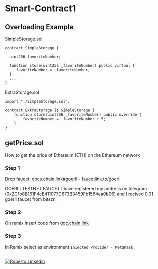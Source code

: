# Smart-Contract1

## Overloading Example

SimpleStorage.sol
```````````````````````
contract SimpleStorage {

  uint256 favoriteNumber;
  
  function store(uint256 _favoriteNumber) public virtual {
     favoriteNumber = _favoriteNumber;
  }
  ...
}
```````````````````````
ExtraStorage.sol
```````````````````````
import "./SimpleStorage.sol";

contract ExtraStorage is SimpleStorage {
    function store(uint256 _favoriteNumber) public override {
        favoriteNumber = _favoriteNumber + 5;
    }
}
```````````````````````

## getPrice.sol
How to get the price of Ethereum (ETH) on the Ethereum network

### Step 1 
Drop faucet: <a href="https://docs.chain.link/docs/link-token-contracts/#goerli">docs.chain.link#goerli</a> - 
<a href="https://faucetlink.to/goerli">faucetlink.to/goerli</a>

GOERLI TESTNET FAUCET I have registered my address on telegram (0x2C1b8B161F4cE411077D673B3459Fb1564ea0b06) and 
I recived 0.01 goerli faucet from bitszn

### Step 2 
On remix insert code from <a href="https://docs.chain.link/docs/get-the-latest-price/#solidity">doc.chain.link</a>

### Step 3
In Remix select as environment `Iniected Provider - MetaMask`
<img scr="./img/getprise.jpg">

##
[![Roberto Linkedin](https://img.shields.io/badge/LinkedIn-0077B5?style=for-the-badge&logo=linkedin&logoColor=white)](https://www.linkedin.com/in/roberto-sparacio-b98ab9225/)
